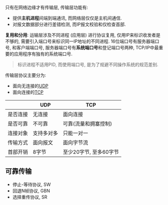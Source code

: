 只有在网络边缘才有传输层, 传输层功能有:
- 提供**主机进程**间端到端通讯, 而网络层仅仅是主机间通信.
- 对报文数据部分进行差错检测, 而IP报文校验和仅检查首部.

**复用和分用**: 运输层涉及不同进程 (应用层) 进行协议复用, 仅用IP来标识收发者是不够的, 需要引入端口号来标识同一IP地址的不同进程. 16位端口号有服务器端口号, 和客户端端口号, 服务器端口号有**系统端口号**和登记端口号两种, TCP/IP中最重要的应用程序有独有的系统端口号.

> 标识进程不适用PID, 而使用端口号, 是为了规避不同操作系统的规范差别.

传输层协议主要分为:
- 面向无连接的[UDP](UDP.md)
- 面向连接的[TCP](TCP.md)

|          | UDP        | TCP                  |
| -------- | ---------- | -------------------- |
| 是否连接 | 无连接     | 面向连接             |
| 是否可靠 | 不可靠     | 可靠(流量和拥塞控制) |
| 连接对象 | 支持多对多 | 只能一对一           |
| 传输方式 | 面向报文   | 面向字节流           |
| 首部开销 | 8字节      | 至少20字节, 至多60字节                     |

## 可靠传输

- 停止-等待协议, SW
- 回退N帧协议, GBN
- 选择重传协议, SR